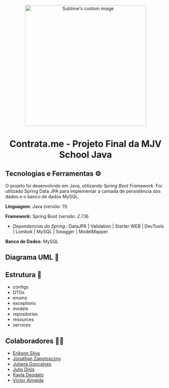 <p align="center">
  <img src="https://github.com/juuwes/mjv-java-school/assets/93749428/487b1a36-7b9f-4c1d-b21a-e9cef316c37d" alt="Sublime's custom image" width="380"/>
</p>

<h1 align="center">Contrata.me - Projeto Final da MJV School Java</h1>

## Tecnologias e Ferramentas ⚙️

O projeto foi desenvolvido em Java, utilizando _Spring Boot Framework_. Foi utilizado Spring Data JPA para implementar a camada de persistência dos dados e o banco de dados MySQL.

**Linguagem:** Java (_versão: 11_)

**Framework:** Spring Boot (_versão: 2.7.9_)
      
- _Dependencias do Spring_ : DataJPA | Validation |  Starter WEB | DevTools | Lombok | MySQL | Swagger | ModelMapper

**Banco de Dados:** MySQL

## Diagrama UML 📝

## Estrutura 📁

- configs
- DTOs
- enums
- exceptions
- models
- repositories
- resources
- services

## Colaboradores 👨‍💻

- <a href="https://github.com/EriksonsSilva"> Erikson Silva </a>
- <a href="https://github.com/JonathanZapotosczny"> Jonathan Zapotosczny </a>
- <a href="https://github.com/Juuwes"> Juliana Gonçalves </a>
- <a href="https://github.com/JulioDinis"> Julio Dinis </a>
- <a href="https://github.com/KaylaDeodato"> Kayla Deodato </a>
- <a href="https://github.com/VictorAlmeida98"> Victor Almeida </a>
